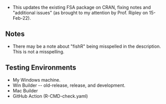 * This updates the existing FSA package on CRAN, fixing notes and "additional issues" (as brought to my attention by Prof. Ripley on 15-Feb-22).

## Notes
* There may be a note about "fishR" being misspelled in the description. This is not a misspelling.

## Testing Environments
* My Windows machine.
* Win Builder -- old-release, release, and development.
* Mac Builder
* GitHub Action (R-CMD-check.yaml)
